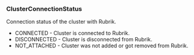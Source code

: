 ### ClusterConnectionStatus
Connection status of the cluster with Rubrik.

- CONNECTED - Cluster is connected to Rubrik.
- DISCONNECTED - Cluster is disconnected from Rubrik.
- NOT_ATTACHED - Cluster was not added or got removed from Rubrik.
